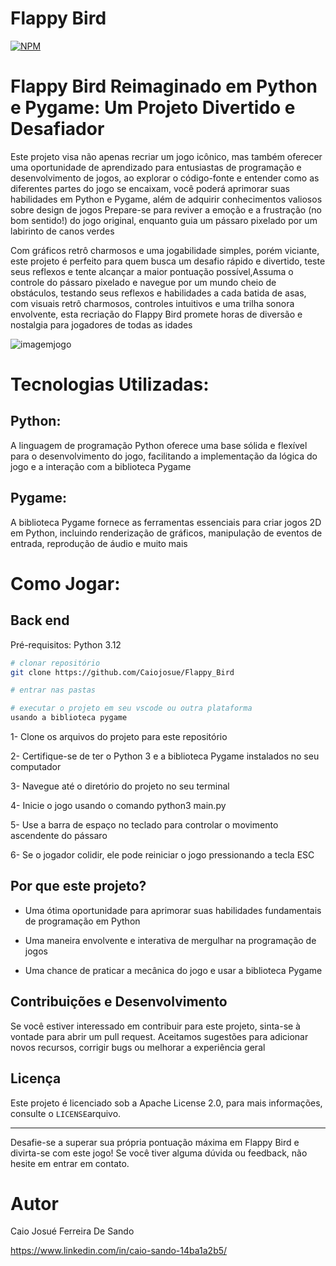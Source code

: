 # Flappy Bird 
[![NPM](https://img.shields.io/npm/l/react)](https://github.com/Caiojosue/Bot-Pedbot/blob/main/LICENSE)

# Flappy Bird Reimaginado em Python e Pygame: Um Projeto Divertido e Desafiador

Este projeto visa não apenas recriar um jogo icônico, mas também oferecer uma oportunidade de aprendizado para entusiastas de programação e desenvolvimento de jogos, ao explorar o código-fonte e entender como as diferentes partes do jogo se encaixam, você poderá aprimorar suas habilidades em Python e Pygame, além de adquirir conhecimentos valiosos sobre design de jogos
Prepare-se para reviver a emoção e a frustração (no bom sentido!) do jogo original, enquanto guia um pássaro pixelado por um labirinto de canos verdes

Com gráficos retrô charmosos e uma jogabilidade simples, porém viciante, este projeto é perfeito para quem busca um desafio rápido e divertido, teste seus reflexos e tente alcançar a maior pontuação possível,Assuma o controle do pássaro pixelado e navegue por um mundo cheio de obstáculos, testando seus reflexos e habilidades a cada batida de asas, com visuais retrô charmosos, controles intuitivos e uma trilha sonora envolvente, esta recriação do Flappy Bird promete horas de diversão e nostalgia para jogadores de todas as idades

![imagemjogo](https://github.com/mehmetemineker/flappy-bird/blob/main/gaming.gif)





# Tecnologias Utilizadas: 

## Python: 
A linguagem de programação Python oferece uma base sólida e flexível para o desenvolvimento do jogo, facilitando a implementação da lógica do jogo e a interação com a biblioteca Pygame

## Pygame: 
A biblioteca Pygame fornece as ferramentas essenciais para criar jogos 2D em Python, incluindo renderização de gráficos, manipulação de eventos de entrada, reprodução de áudio e muito mais

# Como Jogar: 

## Back end
Pré-requisitos: Python 3.12

          
```bash
# clonar repositório
git clone https://github.com/Caiojosue/Flappy_Bird

# entrar nas pastas

# executar o projeto em seu vscode ou outra plataforma
usando a biblioteca pygame
```

1- Clone os arquivos do projeto para este repositório


2- Certifique-se de ter o Python 3 e a biblioteca Pygame instalados no seu computador


3- Navegue até o diretório do projeto no seu terminal


4- Inicie o jogo usando o comando python3 main.py


5- Use a barra de espaço no teclado para controlar o movimento ascendente do pássaro


6- Se o jogador colidir, ele pode reiniciar o jogo pressionando a tecla ESC


## Por que este projeto?

- Uma ótima oportunidade para aprimorar suas habilidades fundamentais de programação em Python


- Uma maneira envolvente e interativa de mergulhar na programação de jogos


- Uma chance de praticar a mecânica do jogo e usar a biblioteca Pygame

## Contribuições e Desenvolvimento

Se você estiver interessado em contribuir para este projeto, sinta-se à vontade para abrir um pull request. Aceitamos sugestões para adicionar novos recursos, corrigir bugs ou melhorar a experiência geral

## Licença

Este projeto é licenciado sob a Apache License 2.0, para mais informações, consulte o `LICENSE`arquivo.

---
Desafie-se a superar sua própria pontuação máxima em Flappy Bird e divirta-se com este jogo! Se você tiver alguma dúvida ou feedback, não hesite em entrar em contato.

# Autor

Caio Josué Ferreira De Sando


https://www.linkedin.com/in/caio-sando-14ba1a2b5/
